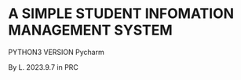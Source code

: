 # A SIMPLE STUDENT INFOMATION MANAGEMENT SYSTEM
PYTHON3 VERSION
Pycharm


By L.     2023.9.7  in PRC
